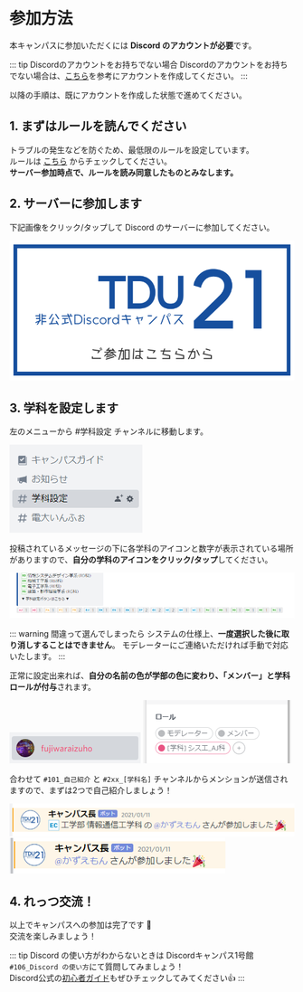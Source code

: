 # 参加方法

本キャンパスに参加いただくには **Discord のアカウントが必要**です。  

::: tip Discordのアカウントをお持ちでない場合
Discordのアカウントをお持ちでない場合は、[こちら](https://support.discord.com/hc/ja/articles/360033931551-%E3%81%AF%E3%81%98%E3%82%81%E3%81%AB)を参考にアカウントを作成してください。
:::

以降の手順は、既にアカウントを作成した状態で進めてください。

## 1. まずはルールを読んでください

トラブルの発生などを防ぐため、最低限のルールを設定しています。  
ルールは [こちら](/rule) からチェックしてください。  
**サーバー参加時点で、ルールを読み同意したものとみなします。**

## 2. サーバーに参加します

下記画像をクリック/タップして Discord のサーバーに参加してください。

[![join_banner](../.vuepress/assets/img/join_banner.png)](/discord)

## 3. 学科を設定します

左のメニューから #学科設定 チャンネルに移動します。

![join_flow_01](../.vuepress/assets/img/join_flow_01.png)

投稿されているメッセージの下に各学科のアイコンと数字が表示されている場所がありますので、**自分の学科のアイコンをクリック/タップ**してください。

![join_flow_02](../.vuepress/assets/img/join_flow_02.png)

::: warning 間違って選んでしまったら
システムの仕様上、**一度選択した後に取り消しすることはできません**。
モデレーターにご連絡いただければ手動で対応いたします。
:::

正常に設定出来れば、**自分の名前の色が学部の色に変わり、「メンバー」と学科ロールが付与**されます。

![join_flow_03](../.vuepress/assets/img/join_flow_03.png)
![join_flow_04](../.vuepress/assets/img/join_flow_04.png)

合わせて `#101_自己紹介` と `#2xx_[学科名]` チャンネルからメンションが送信されますので、まずは2つで自己紹介しましょう！

![join_flow_05](../.vuepress/assets/img/join_flow_05.png)  
![join_flow_06](../.vuepress/assets/img/join_flow_06.png)

## 4. れっつ交流！

以上でキャンパスへの参加は完了です :tada:  
交流を楽しみましょう！

::: tip Discord の使い方がわからないときは
Discordキャンパス1号館`#106_Discord の使い方`にて質問してみましょう！  
Discord公式の[初心者ガイド](https://support.discord.com/hc/ja/articles/360045138571-Discord-%E5%88%9D%E5%BF%83%E8%80%85%E3%82%AC%E3%82%A4%E3%83%89)もぜひチェックしてみてください:thumbsup:
:::
